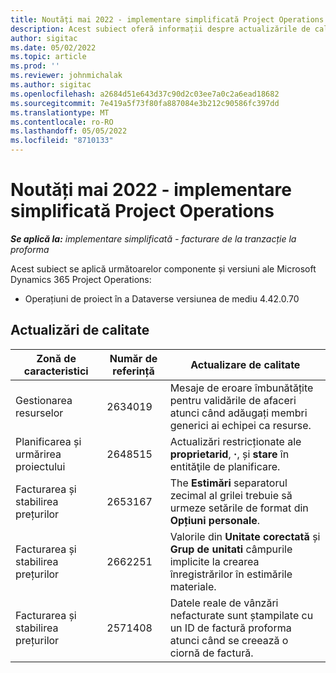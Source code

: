```yaml
---
title: Noutăți mai 2022 - implementare simplificată Project Operations
description: Acest subiect oferă informații despre actualizările de calitate care sunt disponibile în versiunea din mai 2022 a Microsoft Dynamics 365 Project Operations implementare simplă.
author: sigitac
ms.date: 05/02/2022
ms.topic: article
ms.prod: ''
ms.reviewer: johnmichalak
ms.author: sigitac
ms.openlocfilehash: a2684d51e643d37c90d2c03ee7a0c2a6ead18682
ms.sourcegitcommit: 7e419a5f73f80fa887084e3b212c90586fc397dd
ms.translationtype: MT
ms.contentlocale: ro-RO
ms.lasthandoff: 05/05/2022
ms.locfileid: "8710133"
---
```

# <a name="whats-new-may-2022---project-operations-lite-deployment"></a>Noutăți mai 2022 - implementare simplificată Project Operations

_**Se aplică la:** implementare simplificată - facturare de la tranzacție la proforma_

Acest subiect se aplică următoarelor componente și versiuni ale Microsoft Dynamics 365 Project Operations:

- Operațiuni de proiect în a Dataverse versiunea de mediu 4.42.0.70

## <a name="quality-updates"></a>Actualizări de calitate

| Zonă de caracteristici | Număr de referință | Actualizare de calitate |
| --- | --- | --- |
| Gestionarea resurselor | 2634019 | Mesaje de eroare îmbunătățite pentru validările de afaceri atunci când adăugați membri generici ai echipei ca resurse. |
| Planificarea și urmărirea proiectului | 2648515 | Actualizări restricționate ale **proprietarid**, **·**, și **stare** în entităţile de planificare. |
| Facturarea și stabilirea prețurilor | 2653167 | The **Estimări** separatorul zecimal al grilei trebuie să urmeze setările de format din **Opțiuni personale**. |
| Facturarea și stabilirea prețurilor| 2662251 | Valorile din **Unitate corectată** și **Grup de unitati** câmpurile implicite la crearea înregistrărilor în estimările materiale. |
| Facturarea și stabilirea prețurilor| 2571408 | Datele reale de vânzări nefacturate sunt ștampilate cu un ID de factură proforma atunci când se creează o ciornă de factură. |
